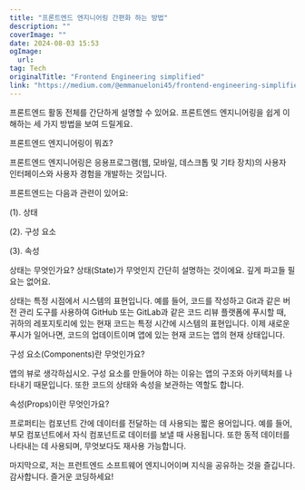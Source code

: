 ```yaml
---
title: "프론트엔드 엔지니어링 간편화 하는 방법"
description: ""
coverImage: ""
date: 2024-08-03 15:53
ogImage: 
  url: 
tag: Tech
originalTitle: "Frontend Engineering simplified"
link: "https://medium.com/@emmanueloni45/frontend-engineering-simplified-a31bc890883a"
---
```




프론트엔드 활동 전체를 간단하게 설명할 수 있어요. 프론트엔드 엔지니어링을 쉽게 이해하는 세 가지 방법을 보여 드릴게요.

프론트엔드 엔지니어링이 뭐죠?

프론트엔드 엔지니어링은 응용프로그램(웹, 모바일, 데스크톱 및 기타 장치)의 사용자 인터페이스와 사용자 경험을 개발하는 것입니다.

프론트엔드는 다음과 관련이 있어요:

<div class="content-ad"></div>

(1). 상태

(2). 구성 요소

(3). 속성

상태는 무엇인가요?
상태(State)가 무엇인지 간단히 설명하는 것이에요. 깊게 파고들 필요는 없어요.

<div class="content-ad"></div>

상태는 특정 시점에서 시스템의 표현입니다. 예를 들어, 코드를 작성하고 Git과 같은 버전 관리 도구를 사용하여 GitHub 또는 GitLab과 같은 코드 리뷰 플랫폼에 푸시할 때, 귀하의 레포지토리에 있는 현재 코드는 특정 시간에 시스템의 표현입니다. 이제 새로운 푸시가 일어나면, 코드의 업데이트이며 앱에 있는 현재 코드는 앱의 현재 상태입니다.

구성 요소(Components)란 무엇인가요?

앱의 뷰로 생각하십시오. 구성 요소를 만들어야 하는 이유는 앱의 구조와 아키텍처를 나타내기 때문입니다. 또한 코드의 상태와 속성을 보관하는 역할도 합니다.

속성(Props)이란 무엇인가요?

<div class="content-ad"></div>

프로퍼티는 컴포넌트 간에 데이터를 전달하는 데 사용되는 짧은 용어입니다. 예를 들어, 부모 컴포넌트에서 자식 컴포넌트로 데이터를 보낼 때 사용됩니다. 또한 동적 데이터를 나타내는 데 사용되며, 무엇보다도 재사용 가능합니다.

마지막으로, 저는 프런트엔드 소프트웨어 엔지니어이며 지식을 공유하는 것을 즐깁니다. 감사합니다. 즐거운 코딩하세요!

